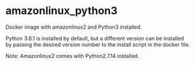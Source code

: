 # amazonlinux_python3
Docker image with amazonlinux2 and Python3 installed.

Python 3.6.1 is installed by default, but a different version can be
installed by passing the desired version number to the install script in the
docker file.

Note: Amazonlinux2 comes with Python2.7.14 installed.

